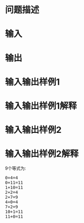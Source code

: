 

# 问题描述



# 输入



# 输出



# 输入输出样例1



# 输入输出样例1解释



# 输入输出样例2



# 输入输出样例2解释


<p>
	9个等式为:
</p>
<pre>0+4=4
0+11=11
1+10=11
2+2=4
2+7=9
4+0=4
7+2=9
10+1=11
11+0=11
</pre>
